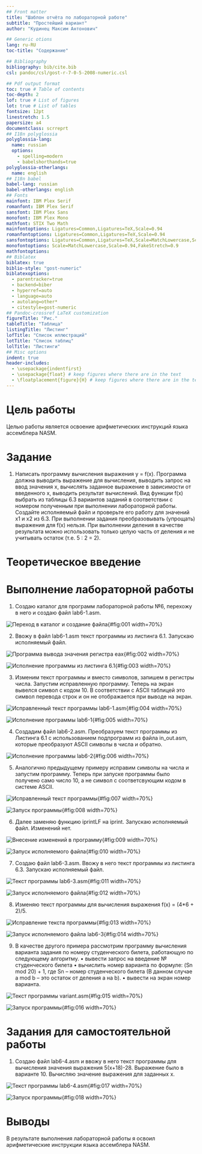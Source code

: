 ```yaml
---
## Front matter
title: "Шаблон отчёта по лабораторной работе"
subtitle: "Простейший вариант"
author: "Кудинец Максим Антонович"

## Generic otions
lang: ru-RU
toc-title: "Содержание"

## Bibliography
bibliography: bib/cite.bib
csl: pandoc/csl/gost-r-7-0-5-2008-numeric.csl

## Pdf output format
toc: true # Table of contents
toc-depth: 2
lof: true # List of figures
lot: true # List of tables
fontsize: 12pt
linestretch: 1.5
papersize: a4
documentclass: scrreprt
## I18n polyglossia
polyglossia-lang:
  name: russian
  options:
	- spelling=modern
	- babelshorthands=true
polyglossia-otherlangs:
  name: english
## I18n babel
babel-lang: russian
babel-otherlangs: english
## Fonts
mainfont: IBM Plex Serif
romanfont: IBM Plex Serif
sansfont: IBM Plex Sans
monofont: IBM Plex Mono
mathfont: STIX Two Math
mainfontoptions: Ligatures=Common,Ligatures=TeX,Scale=0.94
romanfontoptions: Ligatures=Common,Ligatures=TeX,Scale=0.94
sansfontoptions: Ligatures=Common,Ligatures=TeX,Scale=MatchLowercase,Scale=0.94
monofontoptions: Scale=MatchLowercase,Scale=0.94,FakeStretch=0.9
mathfontoptions:
## Biblatex
biblatex: true
biblio-style: "gost-numeric"
biblatexoptions:
  - parentracker=true
  - backend=biber
  - hyperref=auto
  - language=auto
  - autolang=other*
  - citestyle=gost-numeric
## Pandoc-crossref LaTeX customization
figureTitle: "Рис."
tableTitle: "Таблица"
listingTitle: "Листинг"
lofTitle: "Список иллюстраций"
lotTitle: "Список таблиц"
lolTitle: "Листинги"
## Misc options
indent: true
header-includes:
  - \usepackage{indentfirst}
  - \usepackage{float} # keep figures where there are in the text
  - \floatplacement{figure}{H} # keep figures where there are in the text
---
```


# Цель работы

Целью работы является освоение арифметических инструкций языка ассемблера NASM.

# Задание

1. Написать программу вычисления выражения y = f(x). Программа должна выводить выражение для вычисления, выводить запрос на ввод значения x, вычислять заданное выражение в зависимости от введенного x, выводить результат вычислений. Вид функции f(x) выбрать из таблицы 6.3 вариантов заданий в соответствии с номером полученным при выполнении лабораторной работы. Создайте исполняемый файл и проверьте его работу для значений x1 и x2 из 6.3. При выполнении задания преобразовывать (упрощать) выражения для f(x) нельзя. При выполнении деления в качестве результата можно использовать только целую часть от деления и не учитывать остаток (т.е. 5 ∶ 2 = 2).

# Теоретическое введение



# Выполнение лабораторной работы

1. Создаю каталог для программ лабораторной работы №6, перехожу в него и создаю файл lab6-1.asm.

![Переход в каталог и создание файла ](image/1.png){#fig:001 width=70%}

2. Ввожу в файл lab6-1.asm текст программы из листинга 6.1. Запускаю исполняемый файл.

![Программа вывода значения регистра eax ](image/2.png){#fig:002 width=70%}

![Исполнение программы из листинга 6.1 ](image/3.png){#fig:003 width=70%}

3. Изменим текст программы и вместо символов, запишем в регистры числа. Запустим исправленную программу. Теперь на экран вывелся символ с кодом 10. В соответствии с ASCII таблицей это символ перевода строк и он не отображается при выводе на экран.

![Исправленный текст программы lab6-1.asm](image/4.png){#fig:004 width=70%}

![Исполнение программы lab6-1](image/5.png){#fig:005 width=70%}

4. Создадим файл lab6-2.asm. Преобразуем текст программы из Листинга 6.1 с использованием подпрограмм из файла in_out.asm, которые преобразуют ASCII символы в числа и обратно.

![Исполнение программы lab6-2](image/6.png){#fig:006 width=70%}

5. Аналогично предыдущему примеру исправим символы на числа и запустим программу. Теперь при запуске программы было получено само число 10, а не символ с соответсвующим кодом в системе ASCII. 

![Исправленный текст программы](image/7.png){#fig:007 width=70%}

![Запуск программы](image/8.png){#fig:008 width=70%}

6. Далее заменяю функцию iprintLF на iprint. Запускаю исполняемый файл. Изменений нет.

![Внесение изменений в программу](image/9.png){#fig:009 width=70%}

![Запуск исполняемого файла](image/10.png){#fig:010 width=70%}

7. Создаю файл lab6-3.asm. Ввожу в него текст программы из листинга 6.3. Запускаю исполняемый файл.

![Текст программы lab6-3.asm](image/11.png){#fig:011 width=70%}

![Запуск исполняемого файла](image/12.png){#fig:012 width=70%}

8. Изменяю текст программы для вычисления выражения f(x) = (4*6 + 2)/5.

![Исправление текста программы](image/13.png){#fig:013 width=70%}

![Запуск исполняемого файла lab6-3](image/14.png){#fig:014 width=70%}

9. В качестве другого примера рассмотрим программу вычисления варианта задания по номеру студенческого билета, работающую по следующему алгоритму.
• вывести запрос на введение № студенческого билета
• вычислить номер варианта по формуле: (Sn mod 20) + 1, где Sn – номер студенческого билета (В данном случае a mod b – это остаток от деления a на b).
• вывести на экран номер варианта.

![Текст программы variant.asm](image/15.png){#fig:015 width=70%}

![Запуск программы](image/16.png){#fig:016 width=70%}

# Задания для самостоятельной работы

1. Создаю файл lab6-4.asm и ввожу в него текст программы для вычисления значения выражения 5(x+18)-28. Выражение было в варианте 10. Вычисляю значение выражения для заданных x. 

![Текст программы lab6-4.asm](image/17.png){#fig:017 width=70%}

![Запуск программы](image/18.png){#fig:018 width=70%}

# Выводы

В результате выполнения лабораторной работы я освоил арифметические инструкции языка ассемблера NASM.
